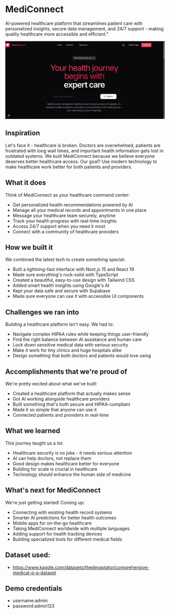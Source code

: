 # MediConnect

AI-powered healthcare platform that streamlines patient care with personalized insights, secure data management, and 24/7 support - making quality healthcare more accessible and efficient."


![alt text](image.png)

## Inspiration
Let's face it - healthcare is broken. Doctors are overwhelmed, patients are frustrated with long wait times, and important health information gets lost in outdated systems. We built MediConnect because we believe everyone deserves better healthcare access. Our goal? Use modern technology to make healthcare work better for both patients and providers.

## What it does
Think of MediConnect as your healthcare command center:
* Get personalized health recommendations powered by AI
* Manage all your medical records and appointments in one place
* Message your healthcare team securely, anytime
* Track your health progress with real-time insights
* Access 24/7 support when you need it most
* Connect with a community of healthcare providers

## How we built it
We combined the latest tech to create something special:
* Built a lightning-fast interface with Next.js 15 and React 19
* Made sure everything's rock-solid with TypeScript
* Created a beautiful, easy-to-use design with Tailwind CSS
* Added smart health insights using Google's AI
* Kept your data safe and secure with Supabase
* Made sure everyone can use it with accessible UI components

## Challenges we ran into
Building a healthcare platform isn't easy. We had to:
* Navigate complex HIPAA rules while keeping things user-friendly
* Find the right balance between AI assistance and human care
* Lock down sensitive medical data with serious security
* Make it work for tiny clinics and huge hospitals alike
* Design something that both doctors and patients would love using

## Accomplishments that we're proud of
We're pretty excited about what we've built:
* Created a healthcare platform that actually makes sense
* Got AI working alongside healthcare providers
* Built something that's both secure and HIPAA-compliant
* Made it so simple that anyone can use it
* Connected patients and providers in real-time

## What we learned
This journey taught us a lot:
* Healthcare security is no joke - it needs serious attention
* AI can help doctors, not replace them
* Good design makes healthcare better for everyone
* Building for scale is crucial in healthcare
* Technology should enhance the human side of medicine

## What's next for MediConnect
We're just getting started! Coming up:
* Connecting with existing health record systems
* Smarter AI predictions for better health outcomes
* Mobile apps for on-the-go healthcare
* Taking MediConnect worldwide with multiple languages
* Adding support for health tracking devices
* Building specialized tools for different medical fields



## Dataset used:

- https://www.kaggle.com/datasets/thedevastator/comprehensive-medical-q-a-dataset


## Demo credentials
- username:admin 
- password:admin123